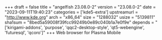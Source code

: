+++
draft = false
title = "angelfish 23.08.0-2"
version = "23.08.0-2"
date = "2023-09-11T19:40:23"
categories = ['kde5-extra']
upstreamurl = "http://www.kde.org"
arch = "x86_64"
size = "1288032"
usize = "5139811"
sha1sum = "8bed5a59008f39fcc99249b0e89c040b1a7e0f9e"
depends = "['kirigami-addons', 'purpose', 'qqc2-desktop-style', 'qt5-webengine', 'futuresql', 'qcoro']"
+++
Web browser for Plasma Mobile